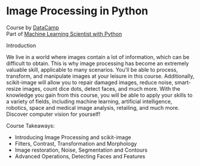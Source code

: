 # Image Processing in Python

Course by [DataCamp](https://app.datacamp.com/learn/courses/image-processing-in-python)  
Part of [Machine Learning Scientist with Python](https://app.datacamp.com/learn/career-tracks/machine-learning-scientist-with-python)  
  
Introduction  

We live in a world where images contain a lot of information, which can be difficult to obtain. This is why image processing has become an extremely valuable skill, applicable to many scenarios. You'll be able to process, transform, and manipulate images at your leisure in this course. Additionally, scikit-image will allow you to repair damaged images, reduce noise, smart-resize images, count dice dots, detect faces, and much more. With the knowledge you gain from this course, you will be able to apply your skills to a variety of fields, including machine learning, artificial intelligence, robotics, space and medical image analysis, retailing, and much more. Discover computer vision for yourself!

Course Takeaways:

* Introducing Image Processing and scikit-image 
* Filters, Contrast, Transformation and Morphology 
* Image restoration, Noise, Segmentation and Contours
* Advanced Operations, Detecting Faces and Features   
